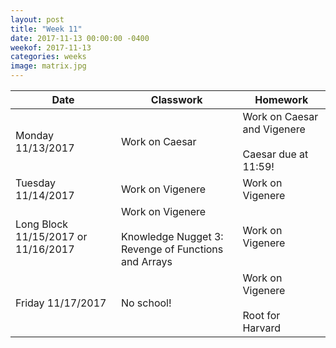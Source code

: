```yaml
---
layout: post
title: "Week 11"
date: 2017-11-13 00:00:00 -0400
weekof: 2017-11-13
categories: weeks
image: matrix.jpg
---
```


|Date                        |Classwork|Homework|
|----------------------------|---------|--------|
|Monday 11/13/2017            | Work on Caesar| Work on Caesar and Vigenere <br><br> Caesar due at 11:59! |
|Tuesday 11/14/2017           | Work on Vigenere | Work on Vigenere |
|Long Block 11/15/2017 or 11/16/2017 | Work on Vigenere <br><br> Knowledge Nugget 3: Revenge of Functions and Arrays | Work on Vigenere  |
|Friday 11/17/2017           | No school! | Work on Vigenere <br><br> Root for Harvard |
